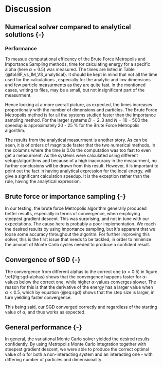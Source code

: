# Discussion

## Numerical solver compared to analytical solutions {-}

### Performance
To measue computational efficency of the Brute Force Metropolis and Importance Sampling methods, time for calculating energy for a specific alpha (here $\alpha = 0.5$) was measured. The times are listed in Table {@tbl:BF_vs_IM_VS_analytical}. It should be kept in mind that not all the time used for the calculations , especially for the analytic and low dimensions and few particle measurments as they are quite fast. In the mentioned cases, writing to files, may be a small, but not insignificant part of the measurment. 
    
Hence looking at a more overall picture, as expected, the times increases proportionaly with the number of dimensions and particles.  The Brute Force Metropolis method is for all the systems studied faster than the Importance sampling method. For the larger systems $D = 2,3$ and $N = 10 - 500$ the speedup is approximately 20 - 25 % for the Brute Force Metropolis algorithm. 

The results from the analytical measurment is another story. As can be seen, it is of orders of magnitude faster that the two numerical methods. In the columns where the time is $0.0$s the computation was too fast to even get a measurment. As the systems were calculated using different setups/algorithms and because of a high inaccuracy in the measurment, no further conclusions will be drawn from this result. However, it is important to point out the fact in having analytical expression for the local energy, will give a significant calculation speedup. It is the exception rather than the rule, having the analytical expression. 

## Brute force or importance sampling {-}

In our testing, the brute force Metropolis algorithm generally produced better results, especially in terms of convergence, when employing steepest gradient descent. This was surprising, and not in tune with our expectations. The cause here is probably a poor implementation. We reach the desired results by using importance sampling, but it's apparent that we loose some accuracy throughout the algoritm. For further improving this solver, this is the first issue that needs to be tackled, in order to minimize the amount of Monte Carlo cycles needed to produce a confident result.

## Convergence of SGD {-}

The convergence from different alphas to the correct one ($\alpha = 0.5$) in figure \ref{fig:sgd-alphas} shows that the convergence happens faster for $\alpha$-values below the correct one, while higher $\alpha$-values converges slower. The reason for this is that the derivative of the energy has a larger value when $\alpha < 0.5$, which by equation {@eq:sgd} shows that the step size is larger, in turn yielding faster convergence.

This being said, our SGD converged correctly and regardless of the starting value of $\alpha$, and thus works as expected.

## General performance {-}

In general, the variational Monte Carlo solver yielded the desired results confidently. By using Metropolis Monte Carlo integration together with steepest gradient descent, we were able to produce the correct optimal value of $\alpha$ for both a non-interacting system and an interacting one - with differing number of particles and dimensionality.
